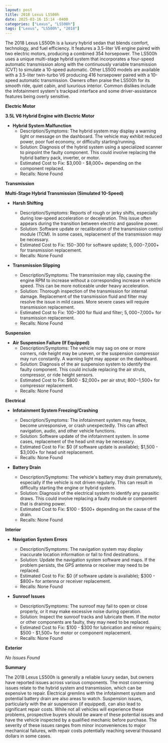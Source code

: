 ```yaml
---
layout: post
title: 2018 Lexus LS500h
date: 2025-03-16 15:14 -0400
categories: ["Lexus", "LS500h"]
tags: ["Lexus", "LS500h", "2018"]
---
```

The 2018 Lexus LS500h is a luxury hybrid sedan that blends comfort, technology, and fuel efficiency. It features a 3.5-liter V6 engine paired with two electric motors, producing a combined 354 horsepower. The LS500h uses a unique multi-stage hybrid system that incorporates a four-speed automatic transmission along with the continuously variable transmission (CVT) to simulate a 10-speed automatic. Other LS500 models are available with a 3.5-liter twin-turbo V6 producing 416 horsepower paired with a 10-speed automatic transmission. Owners often praise the LS500h for its smooth ride, quiet cabin, and luxurious interior. Common dislikes include the infotainment system's trackpad interface and some driver-assistance features being overly sensitive.

**Electric Motor**

**3.5L V6 Hybrid Engine with Electric Motor**

* **Hybrid System Malfunction**
    * Description/Symptoms: The hybrid system may display a warning light or message on the dashboard. The vehicle may exhibit reduced power, poor fuel economy, or difficulty starting/running.
    * Solution: Diagnosis of the hybrid system using a specialized scanner to pinpoint the faulty component. This could involve replacing the hybrid battery pack, inverter, or motor.
    * Estimated Cost to Fix: $3,000 - $8,000+ depending on the component replaced.
    * Recalls: None Found

**Transmission**

**Multi-Stage Hybrid Transmission (Simulated 10-Speed)**

* **Harsh Shifting**
    * Description/Symptoms: Reports of rough or jerky shifts, especially during low-speed acceleration or deceleration. This issue often appears during the transition between electric and gasoline power.
    * Solution: Software update or recalibration of the transmission control module (TCM). In some cases, replacement of the transmission may be necessary.
    * Estimated Cost to Fix: $150-$300 for software update; $5,000-$7,000+ for transmission replacement.
    * Recalls: None Found

* **Transmission Slipping**
    * Description/Symptoms: The transmission may slip, causing the engine RPM to increase without a corresponding increase in vehicle speed. This can be more noticeable under heavy acceleration.
    * Solution: Thorough inspection of the transmission for internal damage. Replacement of the transmission fluid and filter may resolve the issue in mild cases. More severe cases will require transmission replacement.
    * Estimated Cost to Fix: $100-$300 for fluid and filter; $5,000-$7,000+ for transmission replacement.
    * Recalls: None Found

**Suspension**

* **Air Suspension Failure (If Equipped)**
    * Description/Symptoms: The vehicle may sag on one or more corners, ride height may be uneven, or the suspension compressor may run constantly. A warning light may appear on the dashboard.
    * Solution: Diagnosis of the air suspension system to identify the faulty component. This could include replacing the air struts, compressor, or ride height sensors.
    * Estimated Cost to Fix: $800 - $2,000+ per air strut; $800-$1,500+ for compressor replacement.
    * Recalls: None Found

**Electrical**

* **Infotainment System Freezing/Crashing**
    * Description/Symptoms: The infotainment system may freeze, become unresponsive, or crash unexpectedly. This can affect navigation, audio, and other vehicle functions.
    * Solution: Software update of the infotainment system. In some cases, replacement of the head unit may be necessary.
    * Estimated Cost to Fix: $0 (if software update is available); $1,500 - $3,000+ for head unit replacement.
    * Recalls: None Found

* **Battery Drain**
    * Description/Symptoms: The vehicle's battery may drain prematurely, especially if the vehicle is not driven regularly. This can result in difficulty starting the engine or hybrid system.
    * Solution: Diagnosis of the electrical system to identify any parasitic draws. This could involve replacing a faulty module or component that is draining power.
    * Estimated Cost to Fix: $100 - $500+ depending on the cause of the drain.
    * Recalls: None Found

**Interior**

* **Navigation System Errors**
    * Description/Symptoms: The navigation system may display inaccurate location information or fail to find destinations.
    * Solution: Update the navigation system software and maps. If the problem persists, the GPS antenna or receiver may need to be replaced.
    * Estimated Cost to Fix: $0 (if software update is available); $300 - $800+ for antenna or receiver replacement.
    * Recalls: None Found

* **Sunroof Issues**
    * Description/Symptoms: The sunroof may fail to open or close properly, or it may make excessive noise during operation.
    * Solution: Inspect the sunroof tracks and lubricate them. If the motor or other components are faulty, they may need to be replaced.
    * Estimated Cost to Fix: $100 - $300 for lubrication and minor repairs; $500 - $1,500+ for motor or component replacement.
    * Recalls: None Found

**Exterior**

*No Issues Found*

**Summary**

The 2018 Lexus LS500h is generally a reliable luxury sedan, but owners have reported issues across various components. The most concerning issues relate to the hybrid system and transmission, which can be expensive to repair. Electrical gremlins with the infotainment system and potential battery drain are also areas to watch. Suspension issues, particularly with the air suspension (if equipped), can also lead to significant repair costs. While not all vehicles will experience these problems, prospective buyers should be aware of these potential issues and have the vehicle inspected by a qualified mechanic before purchase. The severity of these issues ranges from minor inconveniences to major mechanical failures, with repair costs potentially reaching several thousand dollars in some cases.

